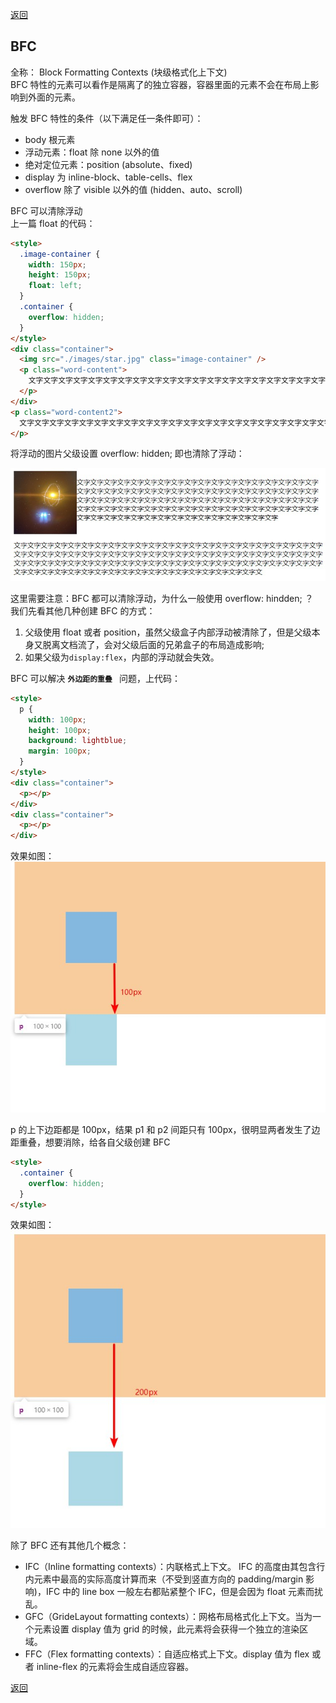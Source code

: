 [返回](/#/css/)

## BFC

全称： Block Formatting Contexts (块级格式化上下文)\
BFC 特性的元素可以看作是隔离了的独立容器，容器里面的元素不会在布局上影响到外面的元素。

触发 BFC 特性的条件（以下满足任一条件即可）：

- body 根元素
- 浮动元素：float 除 none 以外的值
- 绝对定位元素：position (absolute、fixed)
- display 为 inline-block、table-cells、flex
- overflow 除了 visible 以外的值 (hidden、auto、scroll)

BFC 可以清除浮动\
上一篇 float 的代码：

```html
<style>
  .image-container {
    width: 150px;
    height: 150px;
    float: left;
  }
  .container {
    overflow: hidden;
  }
</style>
<div class="container">
  <img src="./images/star.jpg" class="image-container" />
  <p class="word-content">
    文字文字文字文字文字文字文字文字文字文字文字文字文字文字文字文字文字文字文字文字文字文字文字文字文字文字文字文字文字文字文字文字文字文字文字文字文字文字文字文字文字文字文字文字文字文字文字文字文字文字文字文字文字文字文字文字文字文字文字文字文字文字文字文字文字文字文字文字文字文字文字文字文字文字文字文字文字文字文字文字文字文字文字文字文字文字文字
  </p>
</div>
<p class="word-content2">
  文字文字文字文字文字文字文字文字文字文字文字文字文字文字文字文字文字文字文字文字文字文字文字文字文字文字文字文字文字文字文字文字文字文字文字文字文字文字文字文字文字文字文字文字文字文字文字文字文字文字文字文字文字文字文字文字文字文字文字文字文字文字文字文字文字文字文字文字文字文字文字文字文字文字文字文字文字文字文字文字文字文字文字文字文字文字文字文
</p>
```

将浮动的图片父级设置 overflow: hidden; 即也清除了浮动：

![clear-float.jpg](./images/bfc-clear-float.jpg)

这里需要注意：BFC 都可以清除浮动，为什么一般使用 overflow: hindden; ？\
我们先看其他几种创建 BFC 的方式：

1. 父级使用 float 或者 position，虽然父级盒子内部浮动被清除了，但是父级本身又脱离文档流了，会对父级后面的兄弟盒子的布局造成影响;
2. 如果父级为`display:flex`，内部的浮动就会失效。

BFC 可以解决 **`外边距的重叠 `** 问题，上代码：

```html
<style>
  p {
    width: 100px;
    height: 100px;
    background: lightblue;
    margin: 100px;
  }
</style>
<div class="container">
  <p></p>
</div>
<div class="container">
  <p></p>
</div>
```

效果如图：\
![bfc-border.jpg](./images/bfc-border.jpg)

p 的上下边距都是 100px，结果 p1 和 p2 间距只有 100px，很明显两者发生了边距重叠，想要消除，给各自父级创建 BFC

```html
<style>
  .container {
    overflow: hidden;
  }
</style>
```
效果如图：\
![bfc-border.jpg](./images/bfc-border-2.jpg)

除了 BFC 还有其他几个概念：

- IFC（Inline formatting contexts）：内联格式上下文。
  IFC 的高度由其包含行内元素中最高的实际高度计算而来（不受到竖直方向的 padding/margin 影响)，IFC 中的 line box 一般左右都贴紧整个 IFC，但是会因为 float 元素而扰乱。
- GFC（GrideLayout formatting contexts）：网格布局格式化上下文。当为一个元素设置 display 值为 grid 的时候，此元素将会获得一个独立的渲染区域。
- FFC（Flex formatting contexts）：自适应格式上下文。display 值为 flex 或者 inline-flex 的元素将会生成自适应容器。

[返回](/#/css/)
